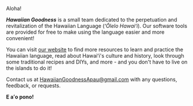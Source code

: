 Aloha!

***Hawaiian Goodness*** is a small team dedicated to the perpetuation and revitalization of the Hawaiian Language (*ʻŌlelo Hawaiʻi*). Our software tools are provided for free to make using the language easier and more convenient!

You can visit [our website](https://useduforce.wixsite.com/hawaiiangoodness) to find more resources to learn and practice the Hawaiian language, read about Hawaiʻi's culture and history, look through some traditional recipes and DIYs, and more - and you don't have to live on the islands to do it!

Contact us at [HawaiianGoodnessApau@gmail.com](mailto:hawaiiangoodnessapau@gmail.com) with any questions, feedback, or requests.

**E aʻo pono!** 
